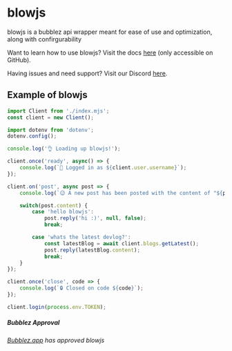 # blowjs
blowjs is a bubblez api wrapper meant for ease of use and optimization, along with confirgurability

Want to learn how to use blowjs? Visit the docs [here](/DOCS.md) (only accessible on GitHub).

Having issues and need support? Visit our Discord [here](https://discord.gg/czfj9DyY7F).

## Example of blowjs
```js
import Client from './index.mjs';
const client = new Client();

import dotenv from 'dotenv';
dotenv.config();

console.log('👌 Loading up blowjs!');

client.once('ready', async() => {
    console.log(`👀 Logged in as ${client.user.username}`);
});

client.on('post', async post => {
    console.log(`😉 A new post has been posted with the content of "${post.content}"`);

    switch(post.content) {
        case 'hello blowjs':
            post.reply('hi :)', null, false);
            break;

        case 'whats the latest devlog?':
            const latestBlog = await client.blogs.getLatest();
            post.reply(latestBlog.content);
            break;
    }
});

client.once('close', code => {
    console.log(`🔒 Closed on code ${code}`);
});

client.login(process.env.TOKEN);
```

##### Bubblez Approval
###### [Bubblez.app](https://bubblez.app/library#blowjs) has approved blowjs
